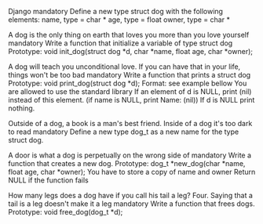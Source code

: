 Django mandatory Define a new type struct dog with the following elements: name, type = char * age, type = float owner, type = char *

A dog is the only thing on earth that loves you more than you love yourself mandatory Write a function that initialize a variable of type struct dog Prototype: void init_dog(struct dog *d, char *name, float age, char *owner);

A dog will teach you unconditional love. If you can have that in your life, things won't be too bad mandatory Write a function that prints a struct dog Prototype: void print_dog(struct dog *d); Format: see example bellow You are allowed to use the standard library If an element of d is NULL, print (nil) instead of this element. (if name is NULL, print Name: (nil)) If d is NULL print nothing.

Outside of a dog, a book is a man's best friend. Inside of a dog it's too dark to read mandatory Define a new type dog_t as a new name for the type struct dog.

A door is what a dog is perpetually on the wrong side of mandatory Write a function that creates a new dog. Prototype: dog_t *new_dog(char *name, float age, char *owner); You have to store a copy of name and owner Return NULL if the function fails

How many legs does a dog have if you call his tail a leg? Four. Saying that a tail is a leg doesn't make it a leg mandatory Write a function that frees dogs. Prototype: void free_dog(dog_t *d);
